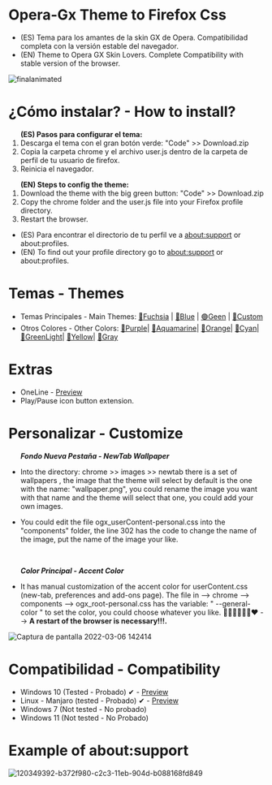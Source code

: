 # Opera-Gx Theme to Firefox Css
<ul><li>(ES) Tema para los amantes de la skin GX de Opera. Compatibilidad completa con la versión estable del navegador.</li>
<li>(EN) Theme to Opera GX Skin Lovers. Complete Compatibility with stable version of the browser.</li></ul>

![finalanimated](https://user-images.githubusercontent.com/22057609/156902551-7bb9ee28-2505-44f1-8c26-72bb994c9610.png)

# ¿Cómo instalar? - How to install?

<ol><b>(ES) Pasos para configurar el tema:</b>

   <li>Descarga el tema con el gran botón verde: "Code" >> Download.zip</li>
   <li>Copia la carpeta chrome y el archivo user.js dentro de la carpeta de perfil de tu usuario de firefox.</li>
   <li>Reinicia el navegador.</li></ol>

<ol><b>(EN) Steps to config the theme:</b>
   <li>Download the theme with the big green button: "Code" >> Download.zip</li> 
   <li>Copy the chrome folder and the user.js file into your Firefox profile directory. </li>
   <li>Restart the browser. </li></ol>
   <ul>
<li>(ES) Para encontrar el directorio de tu perfil ve a <a href="https://github.com/Godiesc/opera-gx#example-of-aboutsupport"> about:support</a> or about:profiles. </li>
<li>(EN) To find out your profile directory go to <a href="https://github.com/Godiesc/opera-gx#example-of-aboutsupport"> about:support</a> or about:profiles.</li></ul>

# Temas - Themes
<ul><li>Temas Principales - Main Themes: <a href= "https://addons.mozilla.org/es/firefox/addon/beautiful-opera-gx-fucsia/">🔴Fuchsia</a> | <a href= "https://addons.mozilla.org/es/firefox/addon/beautiful-opera-gx-blue/">🔵Blue</a> | <a href= "https://addons.mozilla.org/es/firefox/addon/beautiful-gx-green/">🟢Geen</a> | <a href= "https://addons.mozilla.org/es/firefox/addon/hexadorsip_operagx-2020/">🌈Custom</a> </li>

<li> Otros Colores - Other Colors: <a href= "https://addons.mozilla.org/es/firefox/addon/opera-gx-witchcraft-purple/">💜Purple</a>| <a href= "https://addons.mozilla.org/es/firefox/addon/opera-gx-electric-aquamarine/">💚Aquamarine</a>| <a href= "https://addons.mozilla.org/es/firefox/addon/opera-gx-ember-orange/">🦧Orange</a>| <a href= "https://addons.mozilla.org/es/firefox/addon/opera-gx-frozen-cyan/">💠Cyan</a>| <a href= "https://addons.mozilla.org/es/firefox/addon/opera-gx-level-up-green/">🍏GreenLight</a>| <a href= "https://addons.mozilla.org/es/firefox/addon/opera-gx-stamina-yellow/">💛Yellow</a>| <a href= "https://addons.mozilla.org/es/firefox/addon/opera-gx-wizard-grey/"> 🗻Gray</a></li></ul>

# Extras 
<ul><li> OneLine - <a href ="https://i.imgur.com/aSYLqvZ.png">Preview</a></li>
<li>Play/Pause icon button extension. </li></ul>

# Personalizar - Customize
<ul><b><i>Fondo Nueva Pestaña - NewTab Wallpaper</i></b>
<li><p>Into the directory: chrome >> images >> newtab there is a set of wallpapers , the image that the theme will select by default is the one with the name: "wallpaper.png", you could rename the image you want with that name and the theme will select that one, you could add your own images.</p></li>
<li><p>You could edit the file ogx_userContent-personal.css into the "components" folder, the line 302 has the code to change the name of the image, put the name of the image your like. <p></li></ul></br>
<ul><b><i>Color Principal - Accent Color</i></b>
<li><p>It has manual customization of the accent color for userContent.css (new-tab, preferences and add-ons page). The file in --> chrome --> components --> ogx_root-personal.css has the variable: " --general-color " to set the color, you could choose whatever you like. 💙💚💜🤎💛🧡❤
   --> <b>A restart of the browser is necessary!!!. </b></p></li></ul>

![Captura de pantalla 2022-03-06 142414](https://user-images.githubusercontent.com/22057609/156938940-c71bf201-a758-451e-b9b2-b30ea09ae53b.png)

# Compatibilidad - Compatibility

<ul><li>Windows 10 (Tested - Probado) ✔ - <a href="https://i.imgur.com/ckLxcZe.png">Preview</a></li>
<li>Linux - Manjaro (tested - Probado) ✔ - <a href="https://i.imgur.com/bDKNoBn.png">Preview</a></li>
<li>Windows 7 (Not tested - No probado)</li>
<li>Windows 11 (Not tested - No Probado)</li></ul>

# Example of about:support

![120349392-b372f980-c2c3-11eb-904d-b088168fd849](https://user-images.githubusercontent.com/22057609/156908375-824f8679-56a5-4d09-a86f-353a7f61135e.png)

